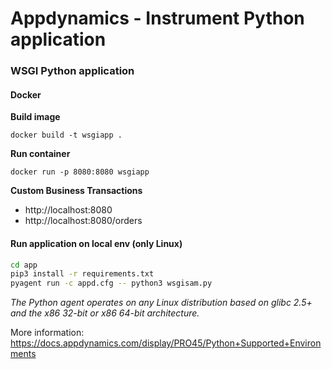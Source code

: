 # Appdynamics - Instrument Python application

### WSGI Python application

#### Docker

**Build image**

`docker build -t wsgiapp .`


**Run container**

`docker run -p 8080:8080 wsgiapp`


**Custom Business Transactions**

- http://localhost:8080
- http://localhost:8080/orders


#### Run application on local env (only Linux)

```bash
cd app
pip3 install -r requirements.txt
pyagent run -c appd.cfg -- python3 wsgisam.py
```

_The Python agent operates on any Linux distribution based on glibc 2.5+ and the x86 32-bit or x86 64-bit architecture._

More information: https://docs.appdynamics.com/display/PRO45/Python+Supported+Environments
